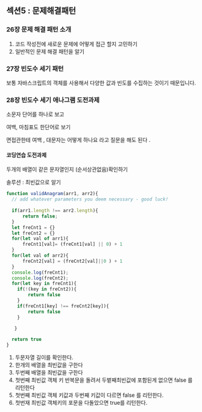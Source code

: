 ## 섹션5 : 문제해결패턴

### 26장 문제 해결 패턴 소개

1. 코드 작성전에 새로운 문제에 어떻게 접근 할지 고민하기
2. 일반적인 문제 해결 패턴을 알기

### 27장 빈도수 세기 패턴

보통 자바스크립트의 객체를 사용해서 다양한 값과 빈도를 수집하는 것이기 때문입니다.

### 28장 빈도수 세기 애나그램 도전과제

소문자 단어를 하나로 보고

여백, 마침표도 한단어로 보기

면접관한테 여백 , 대문자는 어떻게 하나요 라고 질문을 해도 된다 .


#### 코딩연습 도전과제 

두개의 배열이 같은 문자열인지  (순서상관없음)확인하기 

솔루션 : 최빈값으로 알기 

```jsx
function validAnagram(arr1, arr2){
  // add whatever parameters you deem necessary - good luck!
  
  if(arr1.length !== arr2.length){
      return false;
  }
  let freCnt1 = {}
  let freCnt2 = {}
  for(let val of arr1){
      freCnt1[val]= (freCnt1[val] || 0) + 1
  }
  for(let val of arr2){
      freCnt2[val] = (freCnt2[val]||0 ) + 1
  }
  console.log(freCnt1);
  console.log(freCnt2);
  for(let key in freCnt1){
    if(!(key in freCnt2)){
        return false
    }
    if(freCnt1[key] !== freCnt2[key]){
        return false
    }

   }
    
  return true
}
```

1. 두문자열 길이를 확인한다. 
2. 한개의 배열을 최빈값을 구한다 
3. 두번째 배열을 최빈값을 구한다
4. 첫번째 최빈값 객체 키 반복문을 돌려서 두벝째최빈값에 포함된게 없으면 false 를 리턴한다
5. 첫번째 최빈값 객체 키값과 두번째 키값이 다르면 false 를 리턴한다. 
6. 첫번재 최빈값 객체키의 포문을 다돌았으면 true를 리턴한다.